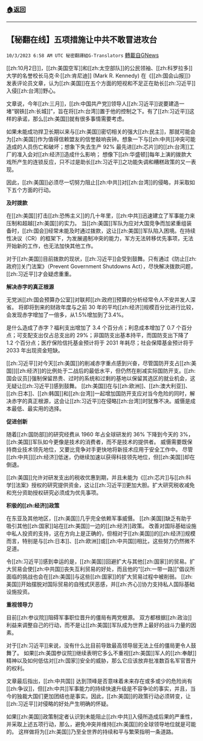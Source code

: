 ###  [:house:返回](README.md)
---


## 【秘翻在线】五项措施让中共不敢冒进攻台
`10/3/2023 6:58 AM UTC 秘密翻譯組G-Translators` [轉載自GNews](https://gnews.org/articles/1773279)

[[zh:10月2日]]，[[zh:美国空军]]和[[zh:太空部队]]的公民领袖、[[zh:科罗拉多]]大学的名誉校长马克·R·[[zh:肯尼迪]] (Mark R. Kennedy) 在《[[zh:国会山报]]》发表评论员文章，认为[[zh:美国]]在五个方面的短视和不足正在助长[[zh:习近平]]入侵[[zh:台湾]]野心。

文章说，今年[[zh:三月]]，[[zh:中国共产党]]领导人[[zh:习近平]]说要建造一堵“钢铁[[zh:长城]]”，旨在将[[zh:台湾]]置于他的控制之下。有了[[zh:习近平]]这样的承诺，那么[[zh:美国]]就有很多事情需要考虑。

如果未能成功捍卫长期以来与[[zh:美国]]密切相关的强大[[zh:民主]]，那就可能会为[[zh:美国]]作为值得信赖盟友的信誉敲响丧钟。想象一下与[[zh:中共]]冲突可能造成的人员伤亡和破坏；想象下失去生产 92% 最先进[[zh:芯片]]的[[zh:台湾]]工厂的准入会对[[zh:经济]]造成什么影响； 想像下[[zh:华盛顿]]每年上演的拨款大戏所产生的连锁反应，只不过是助长[[zh:习近平]]之功能失调和糟糕政策的又一表现。

因此，[[zh:美国]]必须尽一切努力阻止[[zh:中共]]对[[zh:台湾]]的侵略，并采取如下五个方面的行动。

**及时拨款**

 在[[zh:美国]]打击[[zh:恐怖主义]]的几十年里，[[zh:中共]]迅速建立了军事能力来压制和超越[[zh:美国]]的实力。 当[[zh:美国]]军队为应对大国竞争而加紧重组装备时，[[zh:国会]]经常未能及时通过拨款，这让[[zh:美国]]军队陷入困境。在持续性决议（CR）的框架下，为发展遏制冲突的能力，军方无法转移优先事项，无法开始新的工作，也无法加快其他工作。

对于[[zh:美国]]目前拨款的现状，[[zh:习近平]]会受到鼓舞。只有通过《防止[[zh:政府]]关门法案》（Prevent Government Shutdowns Act），尽快解决拨款问题，[[zh:习近平]]才会疑虑重重。

**解决赤字的真正根源**

 无党派[[zh:国会预算办公室]]对联邦[[zh:政府]]预算的分析经常令人不安并发人深省。 将即将到来的财政年度与之前 30 年的平均[[zh:经济]]规模百分比进行比较，会发现赤字增加了一倍多，从1.5%增加到了3.4%。

是什么造成了赤字？福利支出增加了 3.4 个百分点；利息成本增加了 0.7 个百分点；可支配支出仅占总支出的 29%；非国防支出基本持平，而国防支出下降了 1.2 个百分点；医疗保险信托基金预计将于 2031 年耗尽；社会保障基金预计将于 2033 年出现资金短缺。

[[zh:习近平]]对今天[[zh:美国]]的削减赤字重点感到兴奋，尽管国防开支占[[zh:美国]][[zh:经济]]的比例处于二战后的最低水平，但仍然在削减实际国防开支。[[zh:国会议员]]强制保留昂贵、过时的系统和过剩的基地以保留其选区的就业机会，这无疑让[[zh:习近平]]感到鼓舞。 [[zh:美国]]在与[[zh:欧洲]]、[[zh:澳大利亚]]、[[zh:日本]]、[[zh:韩国]]和[[zh:台湾]]一起增加国防开支应对当今危险的同时，解决赤字的真正根源，这会让[[zh:习近平]]在侵略[[zh:台湾]]时犹豫不决。威慑是成本最低、最实用的选择。

**促进创新**

 随着[[zh:国防部]]的研究经费从 1960 年占全球研发的 36% 下降到今天的 3%，[[zh:美国]]军队如今更像是技术的消费者，而不是技术的提供者。 威慑需要既保持商业技术领先地位，又要比竞争对手更快地将新技术应用于安全工作中。 尽管[[zh:中共]][[zh:经济]]低迷，仍继续加速以获得科技领先地位，但[[zh:美国]]却在倒退。

[[zh:美国]]允许对研发支出的税收优惠到期，并且未能为《[[zh:芯片]]与[[zh:科学]]法案》授权的研究提供资金，这让[[zh:习近平]]更加大胆。扩大研究税收减免和充分资助授权研究必须成为优先事项。

**积极的[[zh:经济]]政策**

 在东亚及其他地区，[[zh:美国]]几乎完全依赖军事威慑。 [[zh:美国]]缺乏有助于吸引其他[[zh:国家]]站在[[zh:美国]]一边的[[zh:经济]]政策。 改善对国际基础设施中私人投资的支持，这在方向上是正确的，但相对于[[zh:美国]]的[[zh:经济]]规模而言，特别是与[[zh:日本]]、[[zh:欧洲]]或[[zh:中共国]]相比，这些努力仍然微不足道。

令[[zh:习近平]]感到幸运的是，[[zh:美国]]回避扩大与其他[[zh:国家]]的贸易。扩大贸易会使[[zh:中共国]]丧失互利贸易的好处，而且他的“[[zh:一带一路]]”倡议所面临的挑战也会在[[zh:美国]]与这些[[zh:国家]]的扩大贸易过程中被削弱。 [[zh:美国]]开始摆脱对国际贸易的自残式厌恶感，并[[zh:齐心]]协力支持私人国际基础设施投资。

**重视领导力**

目前[[zh:参议院]]阻碍军事职位晋升的僵局有两党根源。 双方都根据[[zh:政治]]利益来调整自己的行动，而不是让[[zh:美国]]军队成为世界上最好的战斗力量的因素。

对于[[zh:习近平]]来说，没有什么比目前导致最高领导层无法上任的僵局更令人鼓舞了。 如果[[zh:美国参议院]]继续表明它多么不重视[[zh:美国]]军人的[[zh:奉献]]精神以及如何低估对[[zh:国家]]安全的威胁，那么它应该放弃批准数百名军官晋升的权利。

文章最后指出，[[zh:中共国]] 达到顶峰是否意味着未来存在或多或少的危险尚有[[zh:争议]]，但[[zh:中共]]军事能力的持续快速升级是不容争论的事实，并且，当今的独裁大国们更加团结也是事实。因此，[[zh:美国]]的政策行动必须转变，让[[zh:习近平]]对侵略的好处产生明确的怀疑。

如果[[zh:美国]]政策制定者认识到未能阻止[[zh:中共]]入侵所造成后果的严重性，并采取上述五项行动，那么，避免冲突并维持[[zh:美国]]的全球领导地位就是可能的。 这样做将为[[zh:美国]]乃至全世界的持续和平与繁荣指明一条道路。
